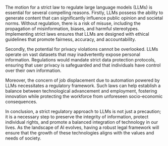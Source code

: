 The motion for a strict law to regulate large language models (LLMs) is essential for several compelling reasons. Firstly, LLMs possess the ability to generate content that can significantly influence public opinion and societal norms. Without regulation, there is a risk of misuse, including the propagation of misinformation, biases, and harmful stereotypes. Implementing strict laws ensures that LLMs are designed with ethical guidelines that promote fairness, accuracy, and accountability. 

Secondly, the potential for privacy violations cannot be overlooked. LLMs operate on vast datasets that may inadvertently expose personal information. Regulations would mandate strict data protection protocols, ensuring that user privacy is safeguarded and that individuals have control over their own information. 

Moreover, the concern of job displacement due to automation powered by LLMs necessitates a regulatory framework. Such laws can help establish a balance between technological advancement and employment, fostering innovation while protecting the workforce from unforeseen socio-economic consequences. 

In conclusion, a strict regulatory approach to LLMs is not just a precaution; it is a necessary step to preserve the integrity of information, protect individual rights, and promote a balanced integration of technology in our lives. As the landscape of AI evolves, having a robust legal framework will ensure that the growth of these technologies aligns with the values and needs of society.